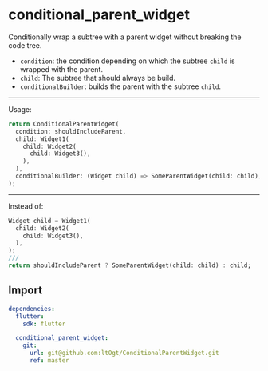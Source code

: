 # conditional_parent_widget
 Conditionally wrap a subtree with a parent widget without breaking the code tree.

 * `condition`: the condition depending on which the subtree `child` is wrapped with the parent.
 * `child`: The subtree that should always be build.
 * `conditionalBuilder`: builds the parent with the subtree `child`.

 ___________
 Usage:
 ```dart
 return ConditionalParentWidget(
   condition: shouldIncludeParent,
   child: Widget1(
     child: Widget2(
       child: Widget3(),
     ),
   ),
   conditionalBuilder: (Widget child) => SomeParentWidget(child: child),
);
 ```

 ___________
 Instead of:
 ```dart
 Widget child = Widget1(
   child: Widget2(
     child: Widget3(),
   ),
 );
///
 return shouldIncludeParent ? SomeParentWidget(child: child) : child;
 ```

## Import
```yaml
dependencies:
  flutter:
    sdk: flutter

  conditional_parent_widget:
    git:
      url: git@github.com:ltOgt/ConditionalParentWidget.git
      ref: master
```
